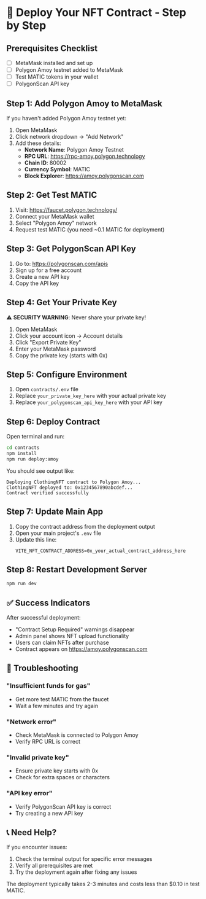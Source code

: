 # 🚀 Deploy Your NFT Contract - Step by Step

## Prerequisites Checklist
- [ ] MetaMask installed and set up
- [ ] Polygon Amoy testnet added to MetaMask
- [ ] Test MATIC tokens in your wallet
- [ ] PolygonScan API key

## Step 1: Add Polygon Amoy to MetaMask

If you haven't added Polygon Amoy testnet yet:

1. Open MetaMask
2. Click network dropdown → "Add Network"
3. Add these details:
   - **Network Name**: Polygon Amoy Testnet
   - **RPC URL**: https://rpc-amoy.polygon.technology
   - **Chain ID**: 80002
   - **Currency Symbol**: MATIC
   - **Block Explorer**: https://amoy.polygonscan.com

## Step 2: Get Test MATIC

1. Visit: https://faucet.polygon.technology/
2. Connect your MetaMask wallet
3. Select "Polygon Amoy" network
4. Request test MATIC (you need ~0.1 MATIC for deployment)

## Step 3: Get PolygonScan API Key

1. Go to: https://polygonscan.com/apis
2. Sign up for a free account
3. Create a new API key
4. Copy the API key

## Step 4: Get Your Private Key

⚠️ **SECURITY WARNING**: Never share your private key!

1. Open MetaMask
2. Click your account icon → Account details
3. Click "Export Private Key"
4. Enter your MetaMask password
5. Copy the private key (starts with 0x)

## Step 5: Configure Environment

1. Open `contracts/.env` file
2. Replace `your_private_key_here` with your actual private key
3. Replace `your_polygonscan_api_key_here` with your API key

## Step 6: Deploy Contract

Open terminal and run:

```bash
cd contracts
npm install
npm run deploy:amoy
```

You should see output like:
```
Deploying ClothingNFT contract to Polygon Amoy...
ClothingNFT deployed to: 0x1234567890abcdef...
Contract verified successfully
```

## Step 7: Update Main App

1. Copy the contract address from the deployment output
2. Open your main project's `.env` file
3. Update this line:
   ```
   VITE_NFT_CONTRACT_ADDRESS=0x_your_actual_contract_address_here
   ```

## Step 8: Restart Development Server

```bash
npm run dev
```

## ✅ Success Indicators

After successful deployment:
- "Contract Setup Required" warnings disappear
- Admin panel shows NFT upload functionality
- Users can claim NFTs after purchase
- Contract appears on https://amoy.polygonscan.com

## 🔧 Troubleshooting

### "Insufficient funds for gas"
- Get more test MATIC from the faucet
- Wait a few minutes and try again

### "Network error"
- Check MetaMask is connected to Polygon Amoy
- Verify RPC URL is correct

### "Invalid private key"
- Ensure private key starts with 0x
- Check for extra spaces or characters

### "API key error"
- Verify PolygonScan API key is correct
- Try creating a new API key

## 📞 Need Help?

If you encounter issues:
1. Check the terminal output for specific error messages
2. Verify all prerequisites are met
3. Try the deployment again after fixing any issues

The deployment typically takes 2-3 minutes and costs less than $0.10 in test MATIC.